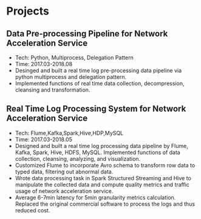 # Projects

## Data Pre-processing Pipeline for Network Acceleration Service 
- Tech: Python, Multiprocess, Delegation Pattern
- Time: 2017.03-2018.08
- Desinged and built a real time log pre-processing data pipeline via python multiprocess and delegation pattern.
- Implemented functions of real time data collection, decompression, cleansing and transformation.

## Real Time Log Processing System for Network Acceleration Service
- Tech: Flume,Kafka,Spark,Hive,HDP,MySQL
- Time: 2017.03-2018.05
- Designed and built a real time log processing data pipeline by Flume, Kafka, Spark, Hive, HDFS, MySQL. Implemented functions of data collection, cleansing, analyzing, and visualization.
- Customized Flume to incorporate Avro schema to transform row data to typed data, filtering out abnormal data. 
- Wrote data processing task in Spark Structured Streaming and Hive to manipulate the collected data and compute quality metrics and traffic usage of network acceleration service.
- Average 6-7min latency for 5min granularity metrics calculation. Replaced the original commercial software to process the logs and thus reduced cost.
